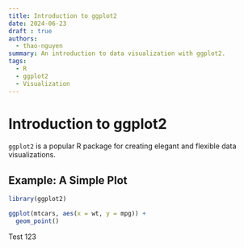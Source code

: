 ```yaml
---
title: Introduction to ggplot2
date: 2024-06-23
draft : true
authors:
  - thao-nguyen
summary: An introduction to data visualization with ggplot2.
tags:
  - R
  - ggplot2
  - Visualization
---
```


# Introduction to ggplot2

`ggplot2` is a popular R package for creating elegant and flexible data visualizations.

## Example: A Simple Plot

```r
library(ggplot2)

ggplot(mtcars, aes(x = wt, y = mpg)) +
  geom_point()
```

<!-- more -->


Test 123